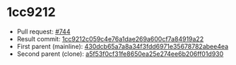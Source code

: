 # 1cc9212
- Pull request: [#744](https://github.com/MarlinFirmware/Marlin/pull/744)
- Result commit: [1cc9212c059c4e76a1dae269a600cf7a84919a22](https://github.com/MarlinFirmware/Marlin/commit/1cc9212c059c4e76a1dae269a600cf7a84919a22)
- First parent (mainline): [430dcb65a7a8a34f3fdd6971e35678782abee4ea](https://github.com/MarlinFirmware/Marlin/commit/430dcb65a7a8a34f3fdd6971e35678782abee4ea)
- Second parent (clone): [a5f53f0cf31fe8650ea25e274ee6b206ff01d930](https://github.com/MarlinFirmware/Marlin/commit/a5f53f0cf31fe8650ea25e274ee6b206ff01d930)
